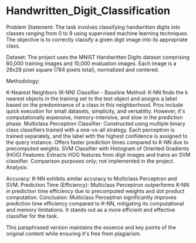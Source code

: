 # Handwritten_Digit_Classification

Problem Statement:
The task involves classifying handwritten digits into classes ranging from 0 to 9 using supervised machine learning techniques. The objective is to correctly classify a given digit image into its appropriate class.

Dataset:
The project uses the MNIST Handwritten Digits dataset comprising 60,000 training images and 10,000 evaluation images. Each image is a 28x28 pixel square (784 pixels total), normalized and centered.

Methodology:

K-Nearest Neighbors (K-NN) Classifier - Baseline Method:
K-NN finds the k nearest objects in the training set to the test object and assigns a label based on the predominance of a class in this neighborhood.
Pros include quick execution for small datasets, simplicity, and versatility. However, it's computationally expensive, memory-intensive, and slow in the prediction phase.
Multiclass Perceptron Classifier:
Constructed using multiple binary class classifiers trained with a one-vs-all strategy.
Each perceptron is trained separately, and the label with the highest confidence is assigned to the query instance.
Offers faster prediction times compared to K-NN due to precomputed weights.
SVM Classifier with Histogram of Oriented Gradients (HOG) Features:
Extracts HOG features from digit images and trains an SVM classifier.
Comparison purposes only; not implemented in the project.
Analysis:

Accuracy: K-NN exhibits similar accuracy to Multiclass Perceptron and SVM.
Prediction Time (Efficiency): Multiclass Perceptron outperforms K-NN in prediction time efficiency due to precomputed weights and dot product computation.
Conclusion:
Multiclass Perceptron significantly improves prediction time efficiency compared to K-NN, mitigating its computational and memory limitations. It stands out as a more efficient and effective classifier for the task.

This paraphrased version maintains the essence and key points of the original content while ensuring it's free from plagiarism.
